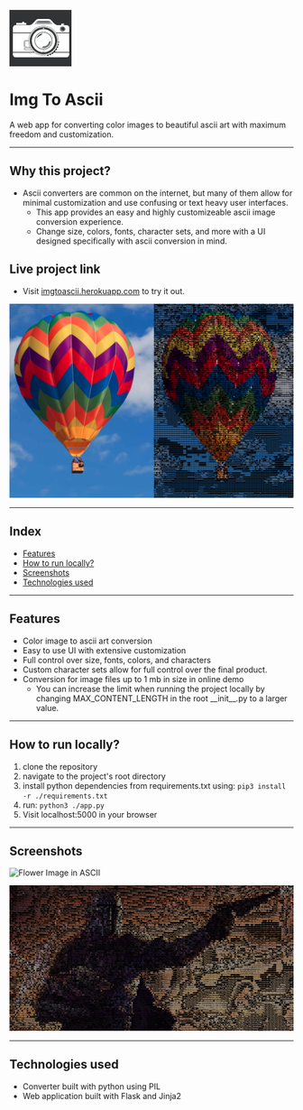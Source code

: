 ![Logo](./static/images/logo-image.png)
# Img To Ascii 
A web app for converting color images to beautiful ascii art with maximum freedom and customization.

---

## Why this project?
* Ascii converters are common on the internet, but many of them allow for minimal customization and use confusing or text heavy user interfaces.
  * This app provides an easy and highly customizeable ascii image conversion experience.
  * Change size, colors, fonts, character sets, and more with a UI designed specifically with ascii conversion in mind.

## Live project link
* Visit [imgtoascii.herokuapp.com](https://imgtoascii.herokuapp.com/) to try it out.

![Balloon Image in ASCII](./static/images/docs-images/readme-example.png)

---
## Index
* [Features](#Features)
* [How to run locally?](#Howtoinstallconfiglaunch)
* [Screenshots](#Screenshotsofapp)
* [Technologies used](#Technologiesused)

---

##  <a name='Features'></a>Features
  * Color image to ascii art conversion
  * Easy to use UI with extensive customization
  * Full control over size, fonts, colors, and characters
  * Custom character sets allow for full control over the final product.
  * Conversion for image files up to 1 mb in size in online demo
    * You can increase the limit when running the project locally by changing MAX_CONTENT_LENGTH in the root \_\_init\_\_.py to a larger value.

---

##  <a name='Howtoinstallconfiglaunch'></a>How to run locally?
1. clone the repository
2. navigate to the project's root directory 
3. install python dependencies from requirements.txt using: ```pip3 install -r ./requirements.txt```
4. run: ```python3 ./app.py```
5. Visit localhost:5000 in your browser

---

##  <a name='Screenshotsofapp'></a>Screenshots

![Flower Image in ASCII](./static/images/docs-images/readme-flower-example.gif)

![Mando Image in ASCII](./static/images/docs-images/starwars-docs-example.gif)

---

##  <a name='Technologiesused'></a>Technologies used
* Converter built with python using PIL
* Web application built with Flask and Jinja2